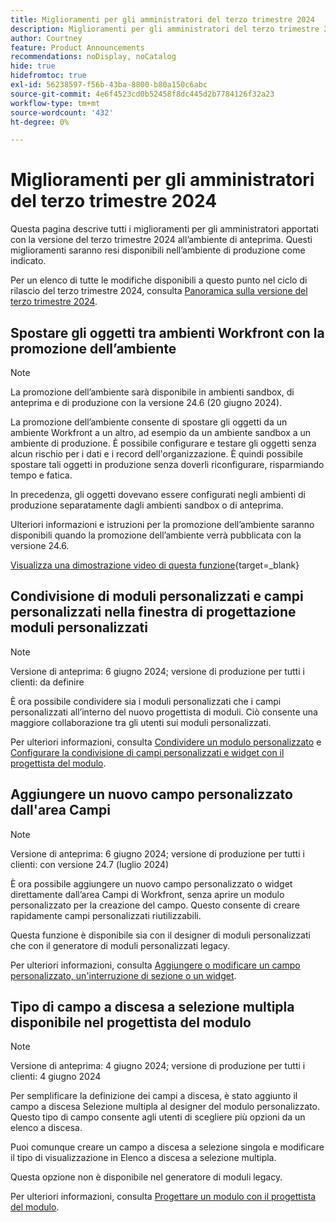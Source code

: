 ```yaml
---
title: Miglioramenti per gli amministratori del terzo trimestre 2024
description: Miglioramenti per gli amministratori del terzo trimestre 2024
author: Courtney
feature: Product Announcements
recommendations: noDisplay, noCatalog
hide: true
hidefromtoc: true
exl-id: 56238597-f56b-43ba-8800-b80a150c6abc
source-git-commit: 4e6f4523cd0b52458f8dc445d2b7784126f32a23
workflow-type: tm+mt
source-wordcount: '432'
ht-degree: 0%

---
```


# Miglioramenti per gli amministratori del terzo trimestre 2024

Questa pagina descrive tutti i miglioramenti per gli amministratori apportati con la versione del terzo trimestre 2024 all’ambiente di anteprima. Questi miglioramenti saranno resi disponibili nell’ambiente di produzione come indicato.

Per un elenco di tutte le modifiche disponibili a questo punto nel ciclo di rilascio del terzo trimestre 2024, consulta [Panoramica sulla versione del terzo trimestre 2024](/help/quicksilver/product-announcements/product-releases/24-q3-release-activity/24-q3-release-overview.md).

## Spostare gli oggetti tra ambienti Workfront con la promozione dell’ambiente

>[!NOTE]
>
>La promozione dell’ambiente sarà disponibile in ambienti sandbox, di anteprima e di produzione con la versione 24.6 (20 giugno 2024).

La promozione dell’ambiente consente di spostare gli oggetti da un ambiente Workfront a un altro, ad esempio da un ambiente sandbox a un ambiente di produzione. È possibile configurare e testare gli oggetti senza alcun rischio per i dati e i record dell&#39;organizzazione. È quindi possibile spostare tali oggetti in produzione senza doverli riconfigurare, risparmiando tempo e fatica.

In precedenza, gli oggetti dovevano essere configurati negli ambienti di produzione separatamente dagli ambienti sandbox o di anteprima.

Ulteriori informazioni e istruzioni per la promozione dell’ambiente saranno disponibili quando la promozione dell’ambiente verrà pubblicata con la versione 24.6.

[Visualizza una dimostrazione video di questa funzione](https://video.tv.adobe.com/v/3429735/){target=_blank}

## Condivisione di moduli personalizzati e campi personalizzati nella finestra di progettazione moduli personalizzati

>[!NOTE]
>
>Versione di anteprima: 6 giugno 2024; versione di produzione per tutti i clienti: da definire

È ora possibile condividere sia i moduli personalizzati che i campi personalizzati all’interno del nuovo progettista di moduli. Ciò consente una maggiore collaborazione tra gli utenti sui moduli personalizzati.

Per ulteriori informazioni, consulta [Condividere un modulo personalizzato](/help/quicksilver/administration-and-setup/customize-workfront/create-manage-custom-forms/share-access-to-a-custom-form.md) e [Configurare la condivisione di campi personalizzati e widget con il progettista del modulo](/help/quicksilver/administration-and-setup/customize-workfront/create-manage-custom-forms/form-designer/manage-a-form/share-custom-fields.md).

## Aggiungere un nuovo campo personalizzato dall&#39;area Campi

>[!NOTE]
>
>Versione di anteprima: 6 giugno 2024; versione di produzione per tutti i clienti: con versione 24.7 (luglio 2024)

È ora possibile aggiungere un nuovo campo personalizzato o widget direttamente dall’area Campi di Workfront, senza aprire un modulo personalizzato per la creazione del campo. Questo consente di creare rapidamente campi personalizzati riutilizzabili.

Questa funzione è disponibile sia con il designer di moduli personalizzati che con il generatore di moduli personalizzati legacy.

Per ulteriori informazioni, consulta [Aggiungere o modificare un campo personalizzato, un&#39;interruzione di sezione o un widget](/help/quicksilver/administration-and-setup/customize-workfront/create-manage-custom-forms/edit-a-custom-field.md).

## Tipo di campo a discesa a selezione multipla disponibile nel progettista del modulo

>[!NOTE]
>
>Versione di anteprima: 4 giugno 2024; versione di produzione per tutti i clienti: 4 giugno 2024

Per semplificare la definizione dei campi a discesa, è stato aggiunto il campo a discesa Selezione multipla al designer del modulo personalizzato. Questo tipo di campo consente agli utenti di scegliere più opzioni da un elenco a discesa.

Puoi comunque creare un campo a discesa a selezione singola e modificare il tipo di visualizzazione in Elenco a discesa a selezione multipla.

Questa opzione non è disponibile nel generatore di moduli legacy.

Per ulteriori informazioni, consulta [Progettare un modulo con il progettista del modulo](/help/quicksilver/administration-and-setup/customize-workfront/create-manage-custom-forms/form-designer/design-a-form/design-a-form.md).
